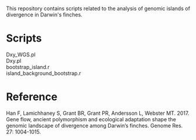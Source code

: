 
This repository contains scripts related to the analysis of genomic islands of divergence in Darwin's finches.

# Scripts
Dxy_WGS.pl  
Dxy.pl  
bootstrap_island.r  
island_background_bootstrap.r  

# Reference
Han F, Lamichhaney S, Grant BR, Grant PR, Andersson L, Webster MT. 2017. Gene flow, ancient polymorphism and ecological adaptation shape the genomic landscape of divergence among Darwin’s finches. Genome Res. 27: 1004-1015.
